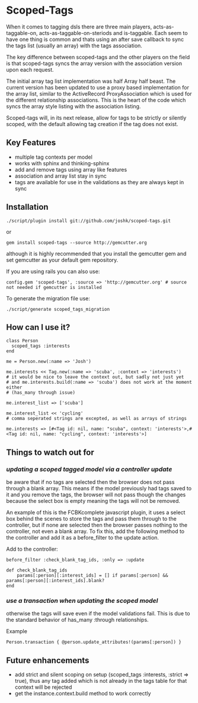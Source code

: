 Scoped-Tags
===========

When it comes to tagging dsls there are three main players, acts-as-taggable-on, acts-as-taggable-on-steriods and is-taggable.
Each seem to have one thing is common and thats using an after save callback to sync the tags list (usually an array) with
the tags association. 

The key difference between scoped-tags and the other players on the field is that scoped-tags syncs 
the array version with the association version upon each request. 

The initial array tag list implementation was half Array half beast. The current version has been updated to use a proxy
based implementation for the array list, similar to the ActiveRecord ProxyAssociation which is used for the different
relationship associations. This is the heart of the code which syncs the array style listing with the association listing.

Scoped-tags will, in its next release, allow for tags to be strictly or silently scoped, with the default allowing
tag creation if the tag does not exist.


Key Features
------------

- multiple tag contexts per model
- works with sphinx and thinking-sphinx
- add and remove tags using array like features
- association and array list stay in sync
- tags are available for use in the validations as they are always kept in sync


Installation
------------

    ./script/plugin install git://github.com/joshk/scoped-tags.git

or

    gem install scoped-tags --source http://gemcutter.org

although it is highly recommended that you install the gemcutter gem and set gemcutter as your default gem repository.

If you are using rails you can also use:

    config.gem 'scoped-tags', :source => 'http://gemcutter.org' # source not needed if gemcutter is installed

To generate the migration file use:

    ./script/generate scoped_tags_migration


How can I use it?
-----------------

    class Person
      scoped_tags :interests
    end

    me = Person.new(:name => 'Josh')

    me.interests << Tag.new(:name => 'scuba', :context => 'interests') 
    # it would be nice to leave the context out, but sadly not just yet
    # and me.interests.build(:name => 'scuba') does not work at the moment either 
    # (has_many through issue)

    me.interest_list => ['scuba']

    me.interest_list << 'cycling'
    # comma seperated strings are excepted, as well as arrays of strings

    me.interests => [#<Tag id: nil, name: "scuba", context: 'interests'>,#<Tag id: nil, name: "cycling", context: 'interests'>]
    


Things to watch out for
-----------------------

### _updating a scoped tagged model via a controller update_

be aware that if no tags are selected then the browser
does not pass through a blank array. This means if the model previously had tags saved to it and you remove the tags, the browser
will not pass though the changes because the select box is empty meaning the tags will not be removed. 

An example of
this is the  FCBKcomplete javascript plugin, it uses a select box behind the scenes to store the tags and pass
them through to the controller, but if none are selected then the browser passes nothing to the controller, 
not even a blank array. To fix this, add the following method to the controller and add it as a before\_filter to the update
action.  

Add to the controller:
    
    before_filter :check_blank_tag_ids, :only => :update
    
    def check_blank_tag_ids
        params[:person][:interest_ids] = [] if params[:person] && params[:person][:interest_ids].blank?
    end


### _use a transaction when updating the scoped model_

otherwise the tags will save even if the model validations fail.
This is due to the standard behavior of has\_many :through relationships.
    
Example

    Person.transaction { @person.update_attributes!(params[:person]) }




Future enhancements
-------------------

- add strict and silent scoping on setup (scoped_tags :interests, :strict => true), thus any tag added which is not already in the tags table for that context will be rejected
- get the instance.context.build method to work correctly
